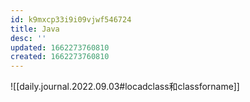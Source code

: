 ```yaml
---
id: k9mxcp33i9i09vjwf546724
title: Java
desc: ''
updated: 1662273760810
created: 1662273760810
---
```

![[daily.journal.2022.09.03#locadclass和classforname]]